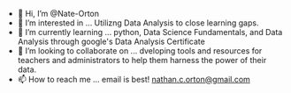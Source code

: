 - 👋 Hi, I’m @Nate-Orton
- 👀 I’m interested in ... Utilizng Data Analysis to close learning gaps.
- 🌱 I’m currently learning ... python, Data Science Fundamentals, and Data Analysis through google's Data Analysis Certificate
- 💞️ I’m looking to collaborate on ... dveloping tools and resources for teachers and administrators to help them harness the power of their data.
- 📫 How to reach me ... email is best! nathan.c.orton@gmail.com

<!---
Nate-Orton/Nate-Orton is a ✨ special ✨ repository because its `README.md` (this file) appears on your GitHub profile.
You can click the Preview link to take a look at your changes.
--->
